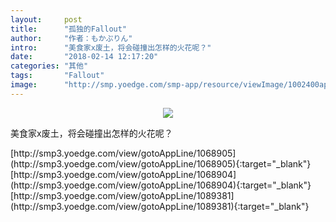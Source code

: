 ```yaml
---
layout:     post
title:      "孤独的Fallout"
author:     "作者：もかぷりん"
intro:      "美食家x废土，将会碰撞出怎样的火花呢？"
date:       "2018-02-14 12:17:20"
categories: "其他"
tags:       "Fallout"
image:      "http://smp.yoedge.com/smp-app/resource/viewImage/1002400appline.png"
---
```

<div style="text-align: center">
<p><img src="http://smp.yoedge.com/smp-app/resource/viewImage/1002400appline.png"/></p>
</div>
<p class="post-meta">
<span>美食家x废土，将会碰撞出怎样的火花呢？</span>
</p>
[http://smp3.yoedge.com/view/gotoAppLine/1068905](http://smp3.yoedge.com/view/gotoAppLine/1068905){:target="_blank"}
[http://smp3.yoedge.com/view/gotoAppLine/1068904](http://smp3.yoedge.com/view/gotoAppLine/1068904){:target="_blank"}
[http://smp3.yoedge.com/view/gotoAppLine/1089381](http://smp3.yoedge.com/view/gotoAppLine/1089381){:target="_blank"}


